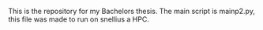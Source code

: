This is the repository for my Bachelors thesis. The main script is mainp2.py, this file was made to run on snellius a HPC.
